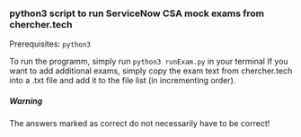 ### python3 script to run ServiceNow CSA mock exams from chercher.tech 

Prerequisites: `python3`

To run the programm, simply run `python3 runExam.py` in your terminal
If you want to add additional exams, simply copy the exam text from chercher.tech into a .txt file and add it to the file list (in incrementing order).
##### Warning
The answers marked as correct do not necessarily have to be correct!
